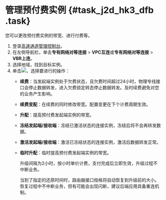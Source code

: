 # 管理预付费实例 {#task_j2d_hk3_dfb .task}

您可以更改预付费实例的带宽、进行付费等。

1.  登录[高速通道管理控制台](https://expressconnectnext.console.aliyun.com)。 
2.  在左侧导航栏，单击**专有网络对等连接** \> **VPC互连**或**专有网络对等连接** \> **VBR上连**。 
3.  选择地域，找到目标实例。 
4.  单击![](http://static-aliyun-doc.oss-cn-hangzhou.aliyuncs.com/assets/img/21440/154200540012053_zh-CN.png)，选择要进行的操作： 
    -   **续费**：当发起端实例处于欠费状态，且欠费时间超过24小时，物理专线接口会停止数据转发，进入欠费锁定转态停止数据转发。及时续费避免对您的业务产生影响。
    -   **续费变配**：在续费的同时修改带宽。配置变更在下个计费周期生效。
    -   **升配**：提高预付费发起端实例的带宽。
    -   **冻结发起端/接收端**：冻结已激活状态的连接实例，冻结后将不会再转发数据。
    -   **激活发起端/接收端**：激活已冻结状态的连接实例，激活后数据转发正常。
    -   **临时升配**：临时提高预付费发起端实例的带宽。

        升级间隔为2小时，按小时单价计费，支付完成后立即生效，升级过程不中断业务。

        当到了指定的还原时间时，路由器接口规格将自动恢复到升级前的大小。恢复过程中不中断业务，但有可能会出现闪断，建议后端应用具备重连机制。


